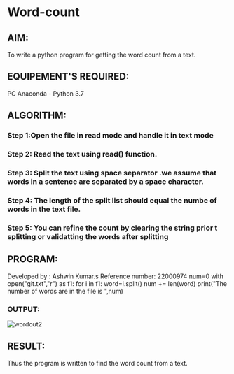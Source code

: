# Word-count
## AIM:
To write a python program for getting the word count from a text.
## EQUIPEMENT'S REQUIRED: 
PC
Anaconda - Python 3.7
## ALGORITHM: 
### Step 1:Open the file in read mode and handle it in text mode

### Step 2: Read the text using read() function.
 
### Step 3: Split the text using space separator .we assume that words in a sentence are separated by a space character.



### Step 4: The length of the split list should equal the numbe of words in the text file. 

### Step 5: You can refine the count by clearing the string prior t splitting or validatting the words after splitting


## PROGRAM:
Developed by : Ashwin Kumar.s
Reference number: 22000974
num=0
with open("git.txt","r") as f1:
    for i in f1:
        word=i.split()
        num += len(word)
print("The number of words are in the file is ",num)

### OUTPUT:
![wordout2](https://user-images.githubusercontent.com/118678482/214655109-69f31532-3cfb-4e3a-8067-f93750019d15.png)




## RESULT:
Thus the program is written to find the word count from a text.
